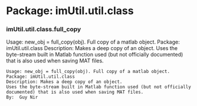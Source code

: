 # Package: imUtil.util.class


### imUtil.util.class.full_copy

Usage: new_obj = full_copy(obj). Full copy of a matlab object. Package: imUtil.util.class Description: Makes a deep copy of an object. Uses the byte-stream built in Matlab function used (but not officially documented) that is also used when saving MAT files.


    
    Usage: new_obj = full_copy(obj). Full copy of a matlab object.  
    Package: imUtil.util.class  
    Description: Makes a deep copy of an object.  
    Uses the byte-stream built in Matlab function used (but not officially  
    documented) that is also used when saving MAT files.  
    By:  Guy Nir  
      
      
